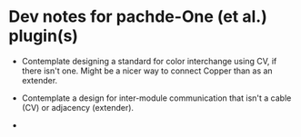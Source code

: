 # Dev notes for pachde-One (et al.) plugin(s)

- Contemplate designing a standard for color interchange using CV, if there isn't one.
Might be a nicer way to connect Copper than as an extender.

- Contemplate a design for inter-module communication that isn't a cable (CV) or adjacency (extender).

- 